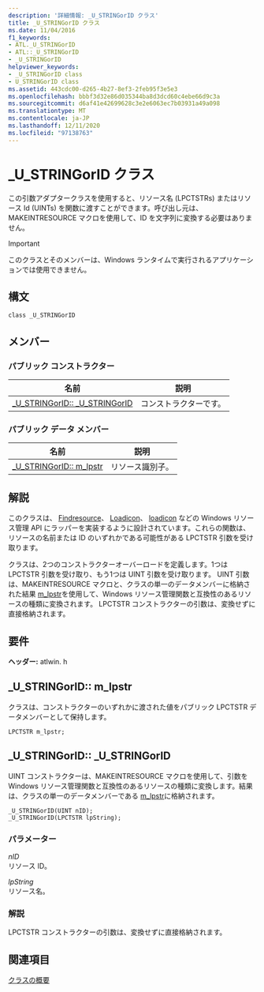 ```yaml
---
description: '詳細情報: _U_STRINGorID クラス'
title: _U_STRINGorID クラス
ms.date: 11/04/2016
f1_keywords:
- ATL._U_STRINGorID
- ATL::_U_STRINGorID
- _U_STRINGorID
helpviewer_keywords:
- _U_STRINGorID class
- U_STRINGorID class
ms.assetid: 443cdc00-d265-4b27-8ef3-2feb95f3e5e3
ms.openlocfilehash: bbbf3d32e86d035344ba8d3dcd60c4ebe66d9c3a
ms.sourcegitcommit: d6af41e42699628c3e2e6063ec7b03931a49a098
ms.translationtype: MT
ms.contentlocale: ja-JP
ms.lasthandoff: 12/11/2020
ms.locfileid: "97138763"
---
```

# <a name="_u_stringorid-class"></a>_U_STRINGorID クラス

この引数アダプタークラスを使用すると、リソース名 (LPCTSTRs) またはリソース Id (UINTs) を関数に渡すことができます。呼び出し元は、MAKEINTRESOURCE マクロを使用して、ID を文字列に変換する必要はありません。

> [!IMPORTANT]
> このクラスとそのメンバーは、Windows ランタイムで実行されるアプリケーションでは使用できません。

## <a name="syntax"></a>構文

```
class _U_STRINGorID
```

## <a name="members"></a>メンバー

### <a name="public-constructors"></a>パブリック コンストラクター

|名前|説明|
|----------|-----------------|
|[_U_STRINGorID:: _U_STRINGorID](#_u_stringorid___u_stringorid)|コンストラクターです。|

### <a name="public-data-members"></a>パブリック データ メンバー

|名前|説明|
|----------|-----------------|
|[_U_STRINGorID:: m_lpstr](#_u_stringorid__m_lpstr)|リソース識別子。|

## <a name="remarks"></a>解説

このクラスは、 [Findresource](/windows/win32/api/winbase/nf-winbase-findresourcea)、 [Loadicon](/windows/win32/api/winuser/nf-winuser-loadiconw)、 [loadicon](/windows/win32/api/winuser/nf-winuser-loadmenuw) などの Windows リソース管理 API にラッパーを実装するように設計されています。これらの関数は、リソースの名前または ID のいずれかである可能性がある LPCTSTR 引数を受け取ります。

クラスは、2つのコンストラクターオーバーロードを定義します。1つは LPCTSTR 引数を受け取り、もう1つは UINT 引数を受け取ります。 UINT 引数は、MAKEINTRESOURCE マクロと、クラスの単一のデータメンバーに格納された結果 [m_lpstr](#_u_stringorid__m_lpstr)を使用して、Windows リソース管理関数と互換性のあるリソースの種類に変換されます。 LPCTSTR コンストラクターの引数は、変換せずに直接格納されます。

## <a name="requirements"></a>要件

**ヘッダー:** atlwin. h

## <a name="_u_stringoridm_lpstr"></a><a name="_u_stringorid__m_lpstr"></a> _U_STRINGorID:: m_lpstr

クラスは、コンストラクターのいずれかに渡された値をパブリック LPCTSTR データメンバーとして保持します。

```
LPCTSTR m_lpstr;
```

## <a name="_u_stringorid_u_stringorid"></a><a name="_u_stringorid___u_stringorid"></a> _U_STRINGorID:: _U_STRINGorID

UINT コンストラクターは、MAKEINTRESOURCE マクロを使用して、引数を Windows リソース管理関数と互換性のあるリソースの種類に変換します。結果は、クラスの単一のデータメンバーである [m_lpstr](#_u_stringorid__m_lpstr)に格納されます。

```
_U_STRINGorID(UINT nID);
_U_STRINGorID(LPCTSTR lpString);
```

### <a name="parameters"></a>パラメーター

*nID*<br/>
リソース ID。

*lpString*<br/>
リソース名。

### <a name="remarks"></a>解説

LPCTSTR コンストラクターの引数は、変換せずに直接格納されます。

## <a name="see-also"></a>関連項目

[クラスの概要](../../atl/atl-class-overview.md)
